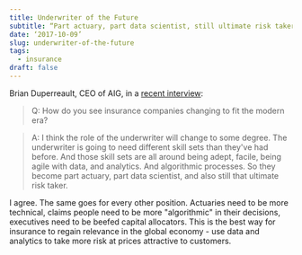 ```yaml
---
title: Underwriter of the Future
subtitle: “Part actuary, part data scientist, still ultimate risk taker”
date: ‘2017-10-09’
slug: underwriter-of-the-future
tags: 
  - insurance
draft: false
---
```


Brian Duperreault, CEO of AIG, in a [recent interview](https://asia.nikkei.com/Business/Companies/Insurtech-should-help-lower-premiums-AIG-chief?page=1):

> Q: How do you see insurance companies changing to fit the modern era?

> A: I think the role of the underwriter will change to some degree. The underwriter is going to need different skill sets than they've had before. And those skill sets are all around being adept, facile, being agile with data, and analytics. And algorithmic processes. So they become part actuary, part data scientist, and also still that ultimate risk taker.

I agree. The same goes for every other position. Actuaries need to be more technical, claims people need to be more "algorithmic" in their decisions, executives need to be beefed capital allocators. This is the best way for insurance to regain relevance in the global economy - use data and analytics to take more risk at prices attractive to customers.


